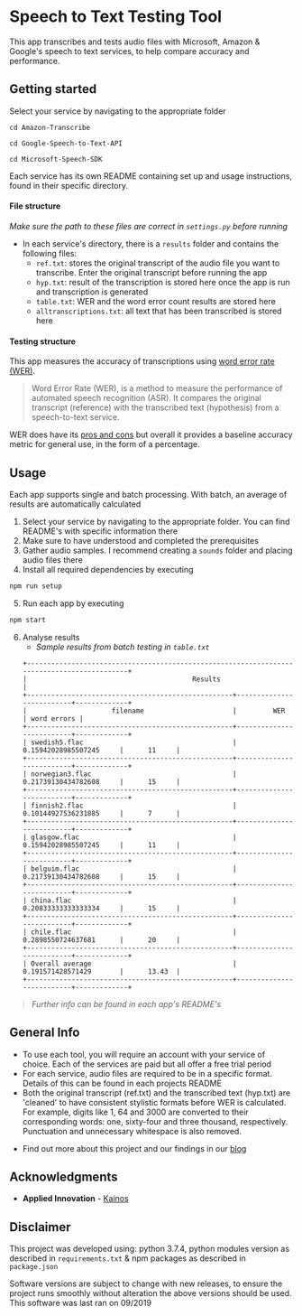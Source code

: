 # Speech to Text Testing Tool

This app transcribes and tests audio files with Microsoft, Amazon & Google's speech to text services, to help compare accuracy and performance.

## Getting started

Select your service by navigating to the appropriate folder

```
cd Amazon-Transcribe
```

```
cd Google-Speech-to-Text-API
```

```
cd Microsoft-Speech-SDK
```

Each service has its own README containing set up and usage instructions, found in their specific directory.

#### File structure

_Make sure the path to these files are correct in `settings.py` before running_

- In each service's directory, there is a `results` folder and contains the following files:
  - `ref.txt`: stores the original transcript of the audio file you want to transcribe. Enter the original transcript before running the app
  - `hyp.txt`: result of the transcription is stored here once the app is run and transcription is generated
  - `table.txt`: WER and the word error count results are stored here
  - `alltranscriptions.txt`: all text that has been transcribed is stored here

#### Testing structure

This app measures the accuracy of transcriptions using [word error rate (WER)](https://martin-thoma.com/word-error-rate-calculation/).

> Word Error Rate (WER), is a method to measure the performance of automated speech recognition (ASR). It compares the original transcript (reference) with the transcribed text (hypothesis) from a speech-to-text service.

WER does have its [pros and cons](https://medium.com/descript/challenges-in-measuring-automatic-transcription-accuracy-f322bf5994f) but overall it provides a baseline accuracy metric for general use, in the form of a percentage.

## Usage

Each app supports single and batch processing. With batch, an average of results are automatically calculated

1. Select your service by navigating to the appropriate folder. You can find README's with specific information there
2. Make sure to have understood and completed the prerequisites
3. Gather audio samples. I recommend creating a `sounds` folder and placing audio files there
4. Install all required dependencies by executing

```sh
npm run setup
```

5. Run each app by executing

```sh
npm start
```

6. Analyse results
   - _Sample results from batch testing in `table.txt`_
   ```
   +--------------------------------------------------------------------------------------------+
   |                                         Results                                            |
   +---------------------------------------------------+--------------------------+-------------+
   |                     filename                      |         WER              | word errors |
   +---------------------------------------------------+--------------------------+-------------+
   | swedish5.flac                                     |  0.15942028985507245     |      11     |
   +---------------------------------------------------+--------------------------+-------------+
   | norwegian3.flac                                   |  0.21739130434782608     |      15     |
   +---------------------------------------------------+--------------------------+-------------+
   | finnish2.flac                                     |  0.10144927536231885     |      7      |
   +---------------------------------------------------+--------------------------+-------------+
   | glasgow.flac                                      |  0.15942028985507245     |      11     |
   +---------------------------------------------------+--------------------------+-------------+
   | belguim.flac                                      |  0.21739130434782608     |      15     |
   +---------------------------------------------------+--------------------------+-------------+
   | china.flac                                        |  0.20833333333333334     |      15     |
   +---------------------------------------------------+--------------------------+-------------+
   | chile.flac                                        |  0.2898550724637681      |      20     |
   +---------------------------------------------------+--------------------------+-------------+
   | Overall average                                   |  0.191571428571429       |      13.43  |
   +---------------------------------------------------+--------------------------+-------------+
   ```

> _Further info can be found in each app's README's_

## General Info

- To use each tool, you will require an account with your service of choice. Each of the services are paid but all offer a free trial period
- For each service, audio files are required to be in a specific format. Details of this can be found in each projects README
- Both the original transcript (ref.txt) and the transcribed text (hyp.txt) are 'cleaned' to have consistent stylistic formats before WER is calculated. For example, digits like 1, 64 and 3000 are converted to their corresponding words: one, sixty-four and three thousand, respectively. Punctuation and unnecessary whitespace is also removed.

* Find out more about this project and our findings in our [blog](https://medium.com/kainos-applied-innovation)

## Acknowledgments

- **Applied Innovation** - [Kainos](https://www.kainos.com/)

## Disclaimer

This project was developed using: python 3.7.4, python modules version as described in `requirements.txt` & npm packages as described in `package.json`

Software versions are subject to change with new releases, to ensure the project runs smoothly without alteration the above versions should be used. This software was last ran on 09/2019
